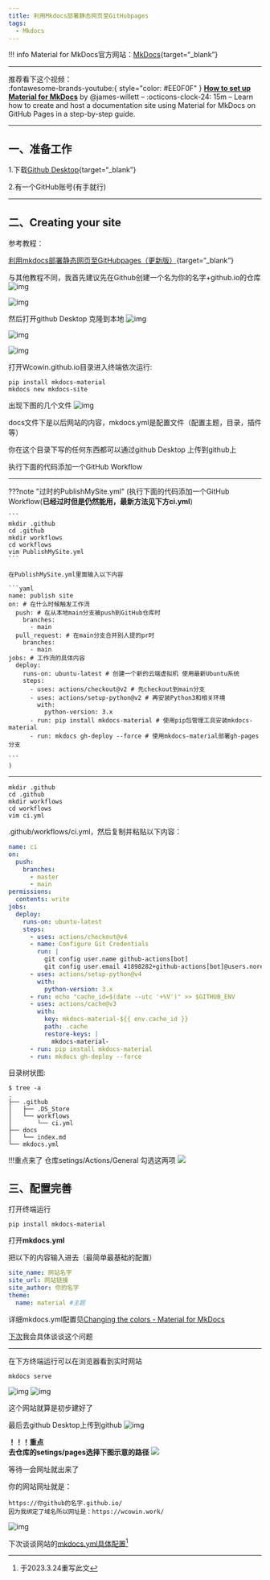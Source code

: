 ```yaml
---
title: 利用Mkdocs部署静态网页至GitHubpages
tags:
  - Mkdocs
---
```


!!! info
    Material for MkDocs官方网站：[MkDocs](https://www.mkdocs.org/){target=“_blank”}

---
推荐看下这个视频：  
:fontawesome-brands-youtube:{ style="color: #EE0F0F" }
__[How to set up Material for MkDocs]__ by @james-willett – :octicons-clock-24:
15m – Learn how to create and host a documentation site using Material for
MkDocs on GitHub Pages in a step-by-step guide.

  [How to set up Material for MkDocs]: https://www.youtube.com/watch?v=Q-YA_dA8C20

---

## 一、准备工作

1.下载[Github Desktop](https://github.com/desktop/desktop){target=“_blank”}

 2.有一个GitHub账号​​​​​​​(有手就行)
***
## 二、Creating your site

参考教程： 

[利用mkdocs部署静态网页至GitHubpages（更新版）](https://blog.csdn.net/m0_63203517/article/details/129755527?spm=1001.2014.3001.5501){target=“_blank”}

与其他教程不同，我首先建议先在Github创建一个名为你的名字+github.io的仓库
![img](https://s1.imagehub.cc/images/2024/02/02/5074a3e2b7284355e0f777fd9e621ee3.png)

![img](https://s1.imagehub.cc/images/2024/02/02/5c39f0c9754f067759497361524d2b95.png)  

然后打开github Desktop 克隆到本地
![img](https://s1.imagehub.cc/images/2024/02/02/5c06d33549ea0c4a1357697acc6f8f5d.png)

![img](https://s1.imagehub.cc/images/2024/02/02/f862b16316fa4ad0f727a0f656cc5cf1.png)

![img](https://s1.imagehub.cc/images/2024/02/02/6483c0b9ee144e0c1e035dccf3339991.png) 


打开Wcowin.github.io目录进入终端依次运行:
```
pip install mkdocs-material
mkdocs new mkdocs-site
```
出现下图的几个文件 
![img](https://s1.imagehub.cc/images/2024/02/02/140869d445e8c6dfd026e71e3ff0fc09.png)

docs文件下是以后网站的内容，mkdocs.yml是配置文件（配置主题，目录，插件等）

 你在这个目录下写的任何东西都可以通过github Desktop 上传到github上

执行下面的代码添加一个GitHub Workflow
***  
???note "过时的PublishMySite.yml"
    (执行下面的代码添加一个GitHub Workflow(**已经过时但是仍然能用，最新方法见下方ci.yml**)

    ``` 
    mkdir .github
    cd .github
    mkdir workflows
    cd workflows
    vim PublishMySite.yml
    ```

    在PublishMySite.yml里面输入以下内容

    ```yaml
    name: publish site
    on: # 在什么时候触发工作流
      push: # 在从本地main分支被push到GitHub仓库时
        branches:
          - main
      pull_request: # 在main分支合并别人提的pr时
        branches:
          - main
    jobs: # 工作流的具体内容
      deploy:
        runs-on: ubuntu-latest # 创建一个新的云端虚拟机 使用最新Ubuntu系统
        steps:
          - uses: actions/checkout@v2 # 先checkout到main分支
          - uses: actions/setup-python@v2 # 再安装Python3和相关环境
            with:
              python-version: 3.x
          - run: pip install mkdocs-material # 使用pip包管理工具安装mkdocs-material
          - run: mkdocs gh-deploy --force # 使用mkdocs-material部署gh-pages分支

    ```
    )
***  

``` 
mkdir .github
cd .github
mkdir workflows
cd workflows
vim ci.yml
```  

.github/workflows/ci.yml，然后复制并粘贴以下内容：  
```yaml
name: ci 
on:
  push:
    branches:
      - master 
      - main
permissions:
  contents: write
jobs:
  deploy:
    runs-on: ubuntu-latest
    steps:
      - uses: actions/checkout@v4
      - name: Configure Git Credentials
        run: |
          git config user.name github-actions[bot]
          git config user.email 41898282+github-actions[bot]@users.noreply.github.com
      - uses: actions/setup-python@v4
        with:
          python-version: 3.x
      - run: echo "cache_id=$(date --utc '+%V')" >> $GITHUB_ENV 
      - uses: actions/cache@v3
        with:
          key: mkdocs-material-${{ env.cache_id }}
          path: .cache
          restore-keys: |
            mkdocs-material-
      - run: pip install mkdocs-material 
      - run: mkdocs gh-deploy --force
```

目录树状图:
```
$ tree -a
.
├── .github
│   ├── .DS_Store
│   └── workflows
│       └── ci.yml
├── docs
│   └── index.md
└── mkdocs.yml
```


!!!重点来了
仓库setings/Actions/General  勾选这两项
![](https://s1.imagehub.cc/images/2024/02/02/02fd4e77eb52d4ce18c227f0e29b2c6d.png)

## 三、配置完善
打开终端运行  

`pip install mkdocs-material`

打开**mkdocs.yml** 

 把以下的内容输入进去（最简单最基础的配置）  

```yaml
site_name: 网站名字
site_url: 网站链接
site_author: 你的名字
theme:
  name: material #主题
```  


详细mkdocs.yml配置见[Changing the colors - Material for MkDocs](https://squidfunk.github.io/mkdocs-material/setup/changing-the-colors/)

[下次](https://blog.csdn.net/m0_63203517/article/details/127444446?spm=1001.2014.3001.5502)我会具体谈谈这个问题
***
在下方终端运行可以在浏览器看到实时网站
```
mkdocs serve
```
![img](https://s1.imagehub.cc/images/2024/02/02/b4a5ac989f1f390573a85bad8c80f49b.png)
![img](https://s1.imagehub.cc/images/2024/02/02/38bbc1fad9016ebfa0d894f093b82e3d.png)

这个网站就算是初步建好了

最后去github Desktop上传到github
![img](https://s1.imagehub.cc/images/2024/02/02/3a15b16d3947825f3f469b4eafedd5ef.png)

**！！！重点**  
**去仓库的setings/pages选择下图示意的路径**
![](https://s1.imagehub.cc/images/2024/02/02/64a25964ef4e99e4b580084daec10662.png)  

等待一会网址就出来了  

你的网站网址就是：​

```
https://你github的名字.github.io/
因为我绑定了域名所以网址是：https://wcowin.work/
```
![img](https://s1.imagehub.cc/images/2024/02/02/7f149d6da7ecc6364d86c9517b2c4624.png)

下次谈谈网站的[mkdocs.yml具体配置](mkdocs2.md)[^注]

[^注]:于2023.3.24重写此文